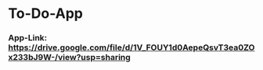 # To-Do-App
### App-Link: https://drive.google.com/file/d/1V_FOUY1d0AepeQsvT3ea0ZOx233bJ9W-/view?usp=sharing
